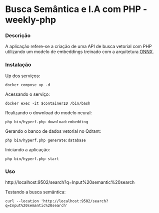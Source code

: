 # Busca Semântica e I.A com PHP - weekly-php

### Descrição

A aplicação refere-se a criação de uma API de busca vetorial com PHP utilizando um modelo de embeddings treinado com a arquitetura [ONNX](https://github.com/onnx/onnx).

### Instalação

Up dos serviços:
```shell
docker compose up -d
```

Acessando o serviço:
```shell
docker exec -it $containerID /bin/bash
```

Realizando o download do modelo neural:
```shell
php bin/hyperf.php download:embedding
```

Gerando o banco de dados vetorial no Qdrant:
```shell
php bin/hyperf.php generate:database
```

Iniciando a aplicação:
```shell
php bin/hyperf.php start
```

### Uso

http://localhost:9502/search?q=Input%20semantic%20search

Testando a busca semântica:
```shell
curl --location 'http://localhost:9502/search?q=Input%20semantic%20search'
```
